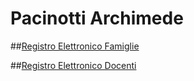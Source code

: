 # Pacinotti Archimede

##[Registro Elettronico Famiglie](https://family.axioscloud.it/Secret/REStart.aspx?Customer_ID=80194510584)

##[Registro Elettronico Docenti](https://re.axioscloud.it/Secret/REStart.aspx?Customer_ID=80194510584)
